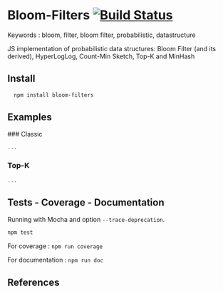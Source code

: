 # Bloom-Filters [![Build Status](https://travis-ci.org/Callidon/bloom-filters.svg?branch=master)](https://travis-ci.org/Callidon/bloom-filters)

Keywords : bloom, filter, bloom filter, probabilistic, datastructure

JS implementation of probabilistic data structures: Bloom Filter (and its derived), HyperLogLog, Count-Min Sketch, Top-K and MinHash


## Install

```bash
  npm install bloom-filters
```

## Examples

### Classic

```javascript
...
```

### Top-K

```javascript
...
```

## Tests - Coverage - Documentation

Running with Mocha and option ```--trace-deprecation```.

```bash
npm test
```

For coverage : ```npm run coverage```

For documentation : ```npm run doc```
## References
